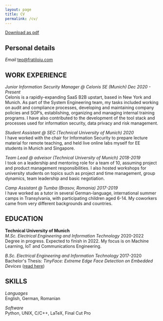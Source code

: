 ```yaml
---
layout: page
title: CV
permalink: /cv/
---
```


[Download as pdf](/resume/resume.pdf)

## Personal details

*Email* [teo@fratiloiu.com](mailto:teo@fratiloiu.com)

## WORK EXPERIENCE

*Junior Information Security Manager @ Celonis SE (Munich) Dec 2020 - Present*  
Celonis is a rapidly-expanding SaaS B2B upstart, based in New York and Munich. As part of the System Engineering team, my tasks included working on audit and compliance processes, developing and maintaining company policies and SOP’s, establishing, organizing and managing internal training programs. I have also contributed to the development of the tool stack and processes used for information security, data privacy and risk management.

*Student Assistant @ SEC (Technical University of Munich) 2020*  
I have worked with the chair for Information Security to prepare lecture material for remote teaching, and held live online labs myself for EE students in Munich and Singapore.

*Team Lead @ adveisor (Technical University of Munich) 2018-2019*  
I took on a leadership and mentoring role for a team of 10, assuming project and product management responsibilities. I also hosted workshops for university students on topics such as project and time management, group dynamics, team leadership and basic negotiation.

*Camp Assistant @ Tumba (Brasov, Romania) 2017-2019*  
I have worked as a tutor in several German-language, international summer camps in Transylvania, with participating children aged 6-14. My coworkers came from very different backgrounds and countries.

<!-- *Secretary-General @ Model United Nations of Bucharest 2015-2016*  
I was the leader of the organizing team of the 2016 edition of my high school’s international MUN conference, with over 350 participants, 200 of which came from abroad. -->

## EDUCATION

**Technical University of Munich**  
*M.Sc. Electrical Engineering and Information Technology* 2020-2022  
Degree in progress. Expected to finish in 2022. My focus is on Machine Learning, IoT and Communications Engineering.

*B.Sc. Electrical Engineering and Information Technology*  2017-2020  
Bachelor's Thesis: *TinyFace: Extreme Edge Face Detection on Embedded Devices* ([read here](https://github.com/munober/thesis/blob/master/digital_edition.pdf))

## SKILLS
*Languages*  
English, German, Romanian  

*Software*  
Python, UNIX, C/C++, LaTeX, Final Cut Pro

